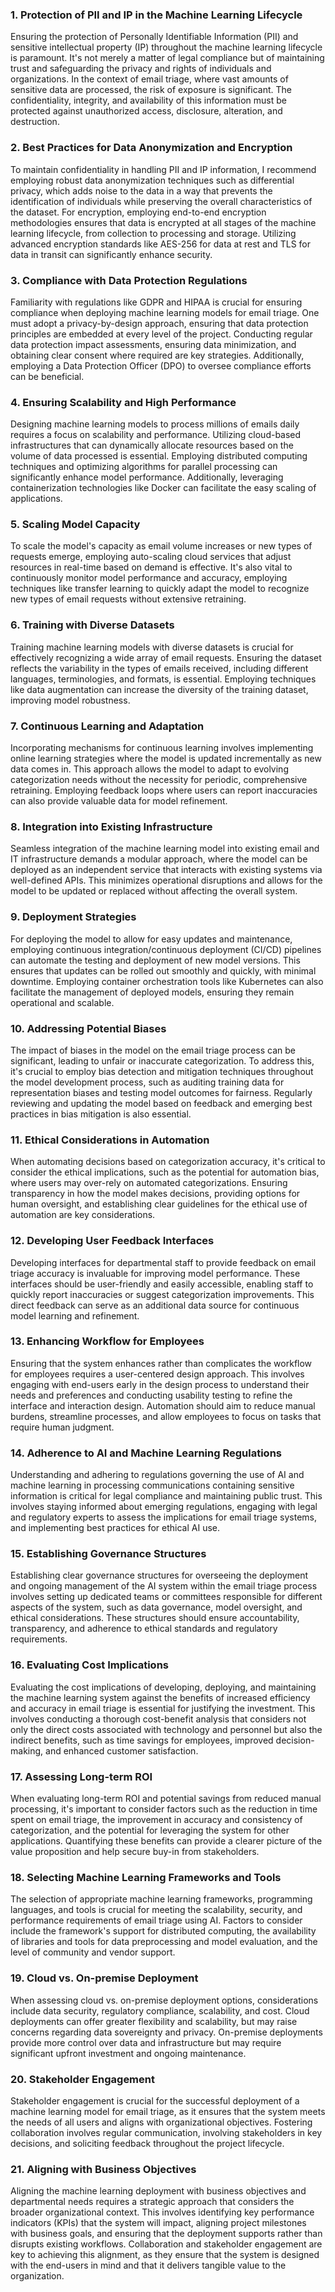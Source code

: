 ### 1. Protection of PII and IP in the Machine Learning Lifecycle

Ensuring the protection of Personally Identifiable Information (PII) and sensitive intellectual property (IP) throughout the machine learning lifecycle is paramount. It's not merely a matter of legal compliance but of maintaining trust and safeguarding the privacy and rights of individuals and organizations. In the context of email triage, where vast amounts of sensitive data are processed, the risk of exposure is significant. The confidentiality, integrity, and availability of this information must be protected against unauthorized access, disclosure, alteration, and destruction.

### 2. Best Practices for Data Anonymization and Encryption

To maintain confidentiality in handling PII and IP information, I recommend employing robust data anonymization techniques such as differential privacy, which adds noise to the data in a way that prevents the identification of individuals while preserving the overall characteristics of the dataset. For encryption, employing end-to-end encryption methodologies ensures that data is encrypted at all stages of the machine learning lifecycle, from collection to processing and storage. Utilizing advanced encryption standards like AES-256 for data at rest and TLS for data in transit can significantly enhance security.

### 3. Compliance with Data Protection Regulations

Familiarity with regulations like GDPR and HIPAA is crucial for ensuring compliance when deploying machine learning models for email triage. One must adopt a privacy-by-design approach, ensuring that data protection principles are embedded at every level of the project. Conducting regular data protection impact assessments, ensuring data minimization, and obtaining clear consent where required are key strategies. Additionally, employing a Data Protection Officer (DPO) to oversee compliance efforts can be beneficial.

### 4. Ensuring Scalability and High Performance

Designing machine learning models to process millions of emails daily requires a focus on scalability and performance. Utilizing cloud-based infrastructures that can dynamically allocate resources based on the volume of data processed is essential. Employing distributed computing techniques and optimizing algorithms for parallel processing can significantly enhance model performance. Additionally, leveraging containerization technologies like Docker can facilitate the easy scaling of applications.

### 5. Scaling Model Capacity

To scale the model's capacity as email volume increases or new types of requests emerge, employing auto-scaling cloud services that adjust resources in real-time based on demand is effective. It's also vital to continuously monitor model performance and accuracy, employing techniques like transfer learning to quickly adapt the model to recognize new types of email requests without extensive retraining.

### 6. Training with Diverse Datasets

Training machine learning models with diverse datasets is crucial for effectively recognizing a wide array of email requests. Ensuring the dataset reflects the variability in the types of emails received, including different languages, terminologies, and formats, is essential. Employing techniques like data augmentation can increase the diversity of the training dataset, improving model robustness.

### 7. Continuous Learning and Adaptation

Incorporating mechanisms for continuous learning involves implementing online learning strategies where the model is updated incrementally as new data comes in. This approach allows the model to adapt to evolving categorization needs without the necessity for periodic, comprehensive retraining. Employing feedback loops where users can report inaccuracies can also provide valuable data for model refinement.

### 8. Integration into Existing Infrastructure

Seamless integration of the machine learning model into existing email and IT infrastructure demands a modular approach, where the model can be deployed as an independent service that interacts with existing systems via well-defined APIs. This minimizes operational disruptions and allows for the model to be updated or replaced without affecting the overall system.

### 9. Deployment Strategies

For deploying the model to allow for easy updates and maintenance, employing continuous integration/continuous deployment (CI/CD) pipelines can automate the testing and deployment of new model versions. This ensures that updates can be rolled out smoothly and quickly, with minimal downtime. Employing container orchestration tools like Kubernetes can also facilitate the management of deployed models, ensuring they remain operational and scalable.

### 10. Addressing Potential Biases

The impact of biases in the model on the email triage process can be significant, leading to unfair or inaccurate categorization. To address this, it's crucial to employ bias detection and mitigation techniques throughout the model development process, such as auditing training data for representation biases and testing model outcomes for fairness. Regularly reviewing and updating the model based on feedback and emerging best practices in bias mitigation is also essential.

### 11. Ethical Considerations in Automation

When automating decisions based on categorization accuracy, it's critical to consider the ethical implications, such as the potential for automation bias, where users may over-rely on automated categorizations. Ensuring transparency in how the model makes decisions, providing options for human oversight, and establishing clear guidelines for the ethical use of automation are key considerations.

### 12. Developing User Feedback Interfaces

Developing interfaces for departmental staff to provide feedback on email triage accuracy is invaluable for improving model performance. These interfaces should be user-friendly and easily accessible, enabling staff to quickly report inaccuracies or suggest categorization improvements. This direct feedback can serve as an additional data source for continuous model learning and refinement.

### 13. Enhancing Workflow for Employees

Ensuring that the system enhances rather than complicates the workflow for employees requires a user-centered design approach. This involves engaging with end-users early in the design process to understand their needs and preferences and conducting usability testing to refine the interface and interaction design. Automation should aim to reduce manual burdens, streamline processes, and allow employees to focus on tasks that require human judgment.

### 14. Adherence to AI and Machine Learning Regulations

Understanding and adhering to regulations governing the use of AI and machine learning in processing communications containing sensitive information is critical for legal compliance and maintaining public trust. This involves staying informed about emerging regulations, engaging with legal and regulatory experts to assess the implications for email triage systems, and implementing best practices for ethical AI use.

### 15. Establishing Governance Structures

Establishing clear governance structures for overseeing the deployment and ongoing management of the AI system within the email triage process involves setting up dedicated teams or committees responsible for different aspects of the system, such as data governance, model oversight, and ethical considerations. These structures should ensure accountability, transparency, and adherence to ethical standards and regulatory requirements.

### 16. Evaluating Cost Implications

Evaluating the cost implications of developing, deploying, and maintaining the machine learning system against the benefits of increased efficiency and accuracy in email triage is essential for justifying the investment. This involves conducting a thorough cost-benefit analysis that considers not only the direct costs associated with technology and personnel but also the indirect benefits, such as time savings for employees, improved decision-making, and enhanced customer satisfaction.

### 17. Assessing Long-term ROI

When evaluating long-term ROI and potential savings from reduced manual processing, it's important to consider factors such as the reduction in time spent on email triage, the improvement in accuracy and consistency of categorization, and the potential for leveraging the system for other applications. Quantifying these benefits can provide a clearer picture of the value proposition and help secure buy-in from stakeholders.

### 18. Selecting Machine Learning Frameworks and Tools

The selection of appropriate machine learning frameworks, programming languages, and tools is crucial for meeting the scalability, security, and performance requirements of email triage using AI. Factors to consider include the framework's support for distributed computing, the availability of libraries and tools for data preprocessing and model evaluation, and the level of community and vendor support.

### 19. Cloud vs. On-premise Deployment

When assessing cloud vs. on-premise deployment options, considerations include data security, regulatory compliance, scalability, and cost. Cloud deployments can offer greater flexibility and scalability, but may raise concerns regarding data sovereignty and privacy. On-premise deployments provide more control over data and infrastructure but may require significant upfront investment and ongoing maintenance.

### 20. Stakeholder Engagement

Stakeholder engagement is crucial for the successful deployment of a machine learning model for email triage, as it ensures that the system meets the needs of all users and aligns with organizational objectives. Fostering collaboration involves regular communication, involving stakeholders in key decisions, and soliciting feedback throughout the project lifecycle.

### 21. Aligning with Business Objectives

Aligning the machine learning deployment with business objectives and departmental needs requires a strategic approach that considers the broader organizational context. This involves identifying key performance indicators (KPIs) that the system will impact, aligning project milestones with business goals, and ensuring that the deployment supports rather than disrupts existing workflows. Collaboration and stakeholder engagement are key to achieving this alignment, as they ensure that the system is designed with the end-users in mind and that it delivers tangible value to the organization.